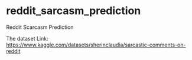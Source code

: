 # reddit_sarcasm_prediction
Reddit Scarcasm Prediction

The dataset Link: https://www.kaggle.com/datasets/sherinclaudia/sarcastic-comments-on-reddit
